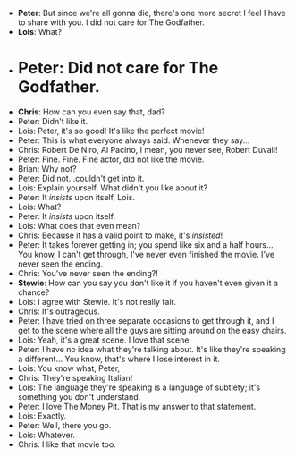 - **Peter**: But since we're all gonna die, there's one more secret I feel I have to share with you. I did not care for The Godfather.
- **Lois**: What?
- # Peter: Did not care for The Godfather.
- **Chris**: How can you even say that, dad?
- Peter: Didn't like it.
- Lois: Peter, it's so good! It's like the perfect movie!
- Peter: This is what everyone always said. Whenever they say...
- Chris: Robert De Niro, Al Pacino, I mean, you never see, Robert Duvall!
- Peter: Fine. Fine. Fine actor, did not like the movie.
- Brian: Why not?
- Peter: Did not...couldn't get into it.
- Lois: Explain yourself. What didn't you like about it?
- Peter: It *insists* upon itself, Lois.
- Lois: What?
- Peter: It *insists* upon itself.
- Lois: What does that even mean?
- Chris: Because it has a valid point to make, it's *insisted*!
- Peter: It takes forever getting in; you spend like six and a half hours... You know, I can't get through, I've never even finished the movie. I've never seen the ending.
- Chris: You've never seen the ending?!
- **Stewie**: How can you say you don't like it if you haven't even given it a chance?
- Lois: I agree with Stewie. It's not really fair.
- Chris: It's outrageous.
- Peter: I have tried on three separate occasions to get through it, and I get to the scene where all the guys are sitting around on the easy chairs.
- Lois: Yeah, it's a great scene. I love that scene.
- Peter: I have no idea what they're talking about. It's like they're speaking a different... You know, that's where I lose interest in it.
- Lois: You know what, Peter,
- Chris: They're speaking Italian!
- Lois: The language they're speaking is a language of subtlety; it's something you don't understand.
- Peter: I love The Money Pit. That is my answer to that statement.
- Lois: Exactly.
- Peter: Well, there you go.
- Lois: Whatever.
- Chris: I like that movie too.
